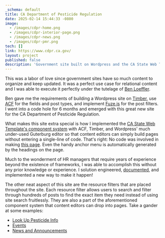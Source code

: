 ```yaml
---
_schema: default
title: CA Department of Pesticide Regulation
date: 2025-02-14 15:44:33 -0800
image:
  - /images/cdpr-home.png
  - /images/cdpr-interior-page.png
  - /images/cdpr-news.png
  - /images/cdpr-pmr.png
tech: []
link: https://www.cdpr.ca.gov/
layout: project
published: false
description: 'Government site built on Wordpress and the CA State Web Template.  '
---
```

This was a labor of love since government sites have so much content to organize and keep updated. It was a perfect use case for relational content and I was able to execute it perfectly under the tutelage of [Ben Loeffler](https://ben.direct/).

Ben gave me the requirements of building a Wordpress site on [Timber](https://timber.github.io/docs/v2/), use [ACF](https://www.advancedcustomfields.com/) for the fields and post types, and implement [Fuze.js](https://www.fusejs.io/) for the post filters. I went into a code hole for 6 months and emerged with this great new site for the CA Department of Pesticide Regulation.

What makes this site extra special is how I implemented the [CA State Web Template's component system](https://template.webstandards.ca.gov/components.html) with ACF, Timber, and Wordpress' much under-used Guterburg editor so that content editors can simply build pages without entering a single-line of code. That's right: No code was involved in making [this page](https://www.cdpr.ca.gov/continuing-education/). Even the handy anchor menu is automatically generated by the headings on the page.

Much to the wonderment of HR managers that require years of experience beyond the existence of frameworks, I was able to accomplish this without any prior knowledge or experience. I solution engineered, [documented](https://timber.github.io/docs/v2/guides/gutenberg/), and implemented a new way to make it happen!

The other neat aspect of this site are the resource filters that are placed throughout the site. Each resource filter allows users to search and filter through hundreds of posts to find the exact item they need instead of using site search fruitlessly. They are also a part of the aforementioned component system that content editors can drop into pages. Take a gander at some examples:

* [Look Up Pesticide Info](https://www.cdpr.ca.gov/look-up-pesticide-info/)
* [Events](https://www.cdpr.ca.gov/meetings-and-events/)
* [News and Announcements](https://www.cdpr.ca.gov/news-and-announcements/)